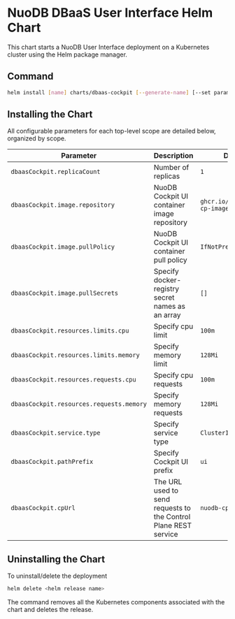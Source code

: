 # NuoDB DBaaS User Interface Helm Chart

This chart starts a NuoDB User Interface deployment on a Kubernetes cluster using the Helm package manager.

## Command

```bash
helm install [name] charts/dbaas-cockpit [--generate-name] [--set parameter] [--values myvalues.yaml]
```

## Installing the Chart

All configurable parameters for each top-level scope are detailed below, organized by scope.

| Parameter | Description | Default |
| ----- | ----------- | ------ |
| `dbaasCockpit.replicaCount` | Number of replicas | `1` |
| `dbaasCockpit.image.repository` | NuoDB Cockpit UI container image repository |`ghcr.io/nuodb/nuodb-cp-images`|
| `dbaasCockpit.image.pullPolicy` | NuoDB Cockpit UI container pull policy |`IfNotPresent`|
| `dbaasCockpit.image.pullSecrets` | Specify docker-registry secret names as an array | `[]` |
| `dbaasCockpit.resources.limits.cpu` | Specify cpu limit | `100m` |
| `dbaasCockpit.resources.limits.memory` | Specify memory limit | `128Mi` |
| `dbaasCockpit.resources.requests.cpu` | Specify cpu requests | `100m` |
| `dbaasCockpit.resources.requests.memory` | Specify memory requests | `128Mi` |
| `dbaasCockpit.service.type` | Specify service type | `ClusterIP` |
| `dbaasCockpit.pathPrefix` | Specify Cockpit UI prefix | `ui` |
| `dbaasCockpit.cpUrl` | The URL used to send requests to the Control Plane REST service | `nuodb-cp` |

## Uninstalling the Chart

To uninstall/delete the deployment

```bash
helm delete <helm release name>
```

The command removes all the Kubernetes components associated with the chart and deletes the release.
